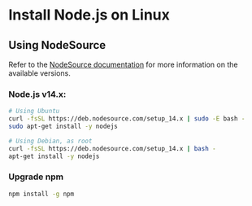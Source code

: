 # Install Node.js on Linux

## Using NodeSource

Refer to the [NodeSource documentation](https://github.com/nodesource/distributions/blob/master/README.md) for more
information on the available versions.

### Node.js v14.x:

```bash
# Using Ubuntu
curl -fsSL https://deb.nodesource.com/setup_14.x | sudo -E bash -
sudo apt-get install -y nodejs

# Using Debian, as root
curl -fsSL https://deb.nodesource.com/setup_14.x | bash -
apt-get install -y nodejs
```

### Upgrade npm

```bash
npm install -g npm
```